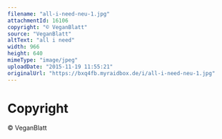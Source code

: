 ```yaml
---
filename: "all-i-need-neu-1.jpg"
attachmentId: 16106
copyright: "© VeganBlatt"
source: "VeganBlatt"
altText: "all i need"
width: 966
height: 640
mimeType: "image/jpeg"
uploadDate: "2015-11-19 11:55:21"
originalUrl: "https://bxq4fb.myraidbox.de/i/all-i-need-neu-1.jpg"
---
```


# Copyright

© VeganBlatt
